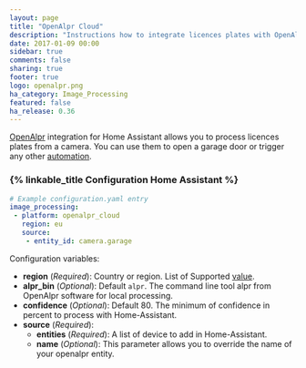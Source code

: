 ```yaml
---
layout: page
title: "OpenAlpr Cloud"
description: "Instructions how to integrate licences plates with OpenAlpr cloud into Home Assistant."
date: 2017-01-09 00:00
sidebar: true
comments: false
sharing: true
footer: true
logo: openalpr.png
ha_category: Image_Processing
featured: false
ha_release: 0.36
---
```


[OpenAlpr](http://www.openalpr.com/) integration for Home Assistant allows you to process licences plates from a camera. You can use them to open a garage door or trigger any other [automation](https://home-assistant.io/components/automation/).

### {% linkable_title Configuration Home Assistant %}

```yaml
# Example configuration.yaml entry
image_processing:
 - platform: openalpr_cloud
   region: eu
   source:
    - entity_id: camera.garage
```
Configuration variables:

- **region** (*Required*): Country or region. List of Supported [value](https://github.com/openalpr/openalpr/tree/master/runtime_data/config).
- **alpr_bin** (*Optional*): Default `alpr`. The command line tool alpr from OpenAlpr software for local processing.
- **confidence** (*Optional*): Default 80. The minimum of confidence in percent to process with Home-Assistant.
- **source** (*Required*):
  - **entities** (*Required*): A list of device to add in Home-Assistant.
  - **name** (*Optional*): This parameter allows you to override the name of your openalpr entity.
